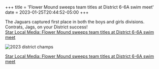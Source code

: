+++
title = 'Flower Mound sweeps team titles at District 6-6A swim meet'
date = 2023-01-25T20:44:52-05:00
+++

The Jaguars captured first place in both the boys and girls divisions. Contrats, Jags, on your District success!  
[Star Local Media: Flower Mound sweeps team titles at District 6-6A swim meet](https://starlocalmedia.com/carrolltonleader/flower-mound-sweeps-team-titles-at-district-6-6a-swim-meet/article_8da0302a-9c14-11ed-b0e6-d7e75f1f57c1.html)

![2023 district champs](/img/2023-district-champs.webp)



<!--more-->

[Star Local Media: Flower Mound sweeps team titles at District 6-6A swim meet](https://starlocalmedia.com/carrolltonleader/flower-mound-sweeps-team-titles-at-district-6-6a-swim-meet/article_8da0302a-9c14-11ed-b0e6-d7e75f1f57c1.html)
